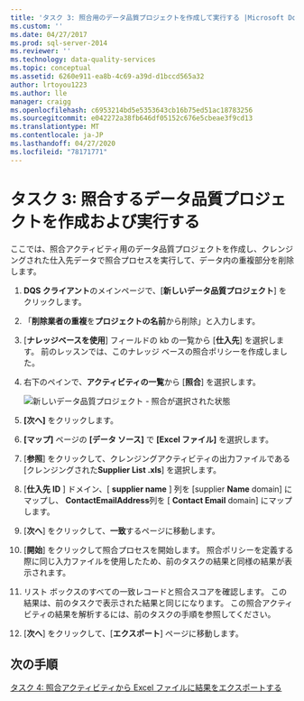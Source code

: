 ```yaml
---
title: 'タスク 3: 照合用のデータ品質プロジェクトを作成して実行する |Microsoft Docs'
ms.custom: ''
ms.date: 04/27/2017
ms.prod: sql-server-2014
ms.reviewer: ''
ms.technology: data-quality-services
ms.topic: conceptual
ms.assetid: 6260e911-ea8b-4c69-a39d-d1bccd565a32
author: lrtoyou1223
ms.author: lle
manager: craigg
ms.openlocfilehash: c6953214bd5e5353643cb16b75ed51ac18783256
ms.sourcegitcommit: e042272a38fb646df05152c676e5cbeae3f9cd13
ms.translationtype: MT
ms.contentlocale: ja-JP
ms.lasthandoff: 04/27/2020
ms.locfileid: "78171771"
---
```

# <a name="task-3-creating-and-running-a-data-quality-project-for-matching"></a>タスク 3: 照合するデータ品質プロジェクトを作成および実行する
  ここでは、照合アクティビティ用のデータ品質プロジェクトを作成し、クレンジングされた仕入先データで照合プロセスを実行して、データ内の重複部分を削除します。

1.  **DQS クライアント**のメインページで、[**新しいデータ品質プロジェクト**] をクリックします。

2.  「**削除業者の重複**を**プロジェクトの名前**から削除」と入力します。

3.  [**ナレッジベースを使用**] フィールドの kb の一覧から [**仕入先**] を選択します。 前のレッスンでは、このナレッジ ベースの照合ポリシーを作成しました。

4.  右下のペインで、**アクティビティの一覧**から [**照合**] を選択します。

     ![新しいデータ品質プロジェクト - 照合が選択された状態](../../2014/tutorials/media/et-creatingandrunningadqpformatching.jpg "新しいデータ品質プロジェクト - 照合が選択された状態")

5.  **[次へ]** をクリックします。

6.  **[マップ]** ページの **[データ ソース]** で **[Excel ファイル]** を選択します。

7.  [**参照**] をクリックして、クレンジングアクティビティの出力ファイルである [クレンジングされた**Supplier List .xls**] を選択します。

8.  [**仕入先** **ID** ] ドメイン、[ **supplier name** ] 列を [supplier **Name** domain] にマップし、 **ContactEmailAddress**列を [ **Contact Email** domain] にマップします。

9. [**次へ**] をクリックして、**一致**するページに移動します。

10. [**開始**] をクリックして照合プロセスを開始します。 照合ポリシーを定義する際に同じ入力ファイルを使用したため、前のタスクの結果と同様の結果が表示されます。

11. リスト ボックスのすべての一致レコードと照合スコアを確認します。 この結果は、前のタスクで表示された結果と同じになります。 この照合アクティビティの結果を解析するには、前のタスクの手順を参照してください。

12. [**次へ**] をクリックして、[**エクスポート**] ページに移動します。

## <a name="next-step"></a>次の手順
 [タスク 4: 照合アクティビティから Excel ファイルに結果をエクスポートする](../../2014/tutorials/task-4-exporting-the-results-from-matching-activity-to-an-excel-file.md)


